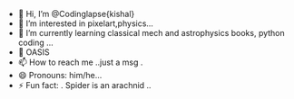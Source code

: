 - 👋 Hi, I’m @Codinglapse{kishal}
- 👀 I’m interested in pixelart,physics...
- 🌱 I’m currently learning classical mech and astrophysics books, python coding ...
- 💞️ OASIS
- 📫 How to reach me ..just a msg .
- 😄 Pronouns: him/he...
- ⚡ Fun fact: . Spider is an arachnid ..

<!---
Codinglapse/Codinglapse is a ✨ special ✨ repository because its `README.md` (this file) appears on your GitHub profile.
You can click the Preview link to take a look at your changes.
--->
